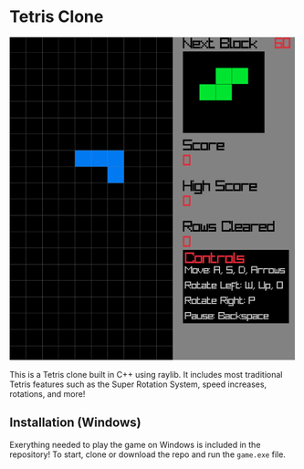 # Tetris Clone

![example image](example.png)

This is a Tetris clone built in C++ using raylib. It includes most traditional Tetris features such as the Super Rotation System, speed increases, rotations, and more!

## Installation (Windows)

Exerything needed to play the game on Windows is included in the repository! To start, clone or download the repo and run the `game.exe` file.
